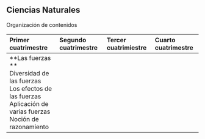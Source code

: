 ## Ciencias Naturales

Organización de contenidos

| Primer cuatrimestre | Segundo cuatrimestre | Tercer cuatrimiestre | Cuarto cuatrimestre |
| :--- | :--- | :--- | :--- |
| **Las fuerzas ** <br>Diversidad de  las  fuerzas<br>Los efectos de las fuerzas<br>Aplicación de varias fuerzas<br>Noción de razonamiento |  |  |  |



